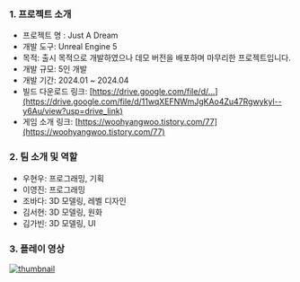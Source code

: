 ### 1. 프로젝트 소개
- 프로젝트 명 : Just A Dream
- 개발 도구: Unreal Engine 5
- 목적: 출시 목적으로 개발하였으나 데모 버전을 배포하며 마무리한 프로젝트입니다.
- 개발 규모: 5인 개발
- 개발 기간: 2024.01 ~ 2024.04
- 빌드 다운로드 링크: [https://drive.google.com/file/d/...](https://drive.google.com/file/d/11wqXEFNWmJgKAo4Zu47Rgwykyl--y6Au/view?usp=drive_link)
- 게임 소개 링크: [https://woohyangwoo.tistory.com/77](https://woohyangwoo.tistory.com/77)

### 2. 팀 소개 및 역할
- 우현우: 프로그래밍, 기획
- 이영진: 프로그래밍
- 조바다: 3D 모델링, 레벨 디자인
- 김서현: 3D 모델링, 원화
- 김가빈: 3D 모델링, UI

### 3. 플레이 영상
[![thumbnail](https://github.com/PNUHyeonWoo/UE5_JustADream/assets/102347501/51616e67-d6d0-4f1b-ab95-6c73a43b4b71)](https://www.youtube.com/watch?v=m4wOeADl2MU)

